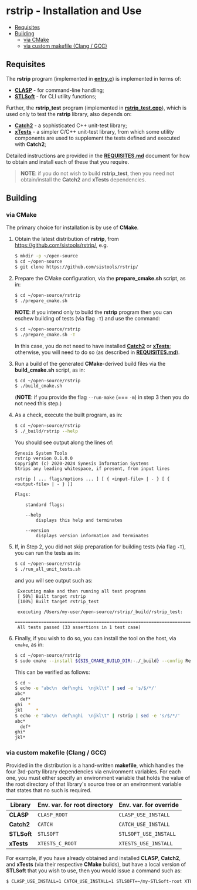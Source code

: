 # rstrip - Installation and Use <!-- omit in toc -->


- [Requisites](#requisites)
- [Building](#building)
  - [via CMake](#via-cmake)
  - [via custom makefile (Clang / GCC)](#via-custom-makefile-clang--gcc)


## Requisites

The **rstrip** program (implemented in [**entry.c**](./entry.c)) is implemented in terms of:

* [**CLASP**](https://github.com/synesissoftware/CLASP) - for command-line handling;
* [**STLSoft**](https://github.com/synesissoftware/STLSoft-1.10) - for CLI utility functions;

Further, the **rstrip_test** program (implemented in [**rstrip_test.cpp**](./rstrip_test.cpp)), which is used only to test the **rstrip** library, also depends on:

* [**Catch2**](https://github.com/catchorg/Catch2) - a sophisticated C++ unit-test library;
* [**xTests**](https://github.com/synesissoftware/xTests) - a simpler C/C++ unit-test library, from which some utility components are used to supplement the tests defined and executed with **Catch2**;

Detailed instructions are provided in the [**REQUISITES.md**](./REQUISITES.md) document for how to obtain and install each of these that you require.

> **NOTE**: if you do not wish to build **rstrip_test**, then you need not obtain/install the **Catch2** and **xTests** dependencies.


## Building

### via CMake

The primary choice for installation is by use of **CMake**.

1. Obtain the latest distribution of **rstrip**, from
   https://github.com/sistools/rstrip/, e.g.

    ```bash
    $ mkdir -p ~/open-source
    $ cd ~/open-source
    $ git clone https://github.com/sistools/rstrip/
    ```

2. Prepare the CMake configuration, via the **prepare_cmake.sh** script, as
   in:

    ```bash
    $ cd ~/open-source/rstrip
    $ ./prepare_cmake.sh
    ```

   **NOTE**: if you intend only to build the **rstrip** program then you can eschew building of tests (via flag `-T`) and use the command:

    ```bash
    $ cd ~/open-source/rstrip
    $ ./prepare_cmake.sh -T
    ```

   In this case, you do not need to have installed [**Catch2**](https://github.com/catchorg/Catch2) or [**xTests**](https://github.com/synesissoftware/xTests); otherwise, you will need to do so (as described in [**REQUISITES.md**](./REQUISITES.md)).

3. Run a build of the generated **CMake**-derived build files via the
   **build_cmake.sh** script, as in:

    ```bash
    $ cd ~/open-source/rstrip
    $ ./build_cmake.sh
    ```

   (**NOTE**: if you provide the flag `--run-make` (=== `-m`) in step 3 then you do
   not need this step.)

4. As a check, execute the built program, as in:

    ```bash
    $ cd ~/open-source/rstrip
    $ ./_build/rstrip --help
    ```

   You should see output along the lines of:

    ```plaintext
    Synesis System Tools
    rstrip version 0.1.0.0
    Copyright (c) 2020-2024 Synesis Information Systems
    Strips any leading whitespace, if present, from input lines

    rstrip [ ... flags/options ... ] [ { <input-file> | - } [ { <output-file> | - } ]]

    Flags:

        standard flags:

        --help
            displays this help and terminates

        --version
            displays version information and terminates
    ```

5. If, in Step 2, you did not skip preparation for building tests (via flag `-T`), you can run the tests as in:

    ```bash
    $ cd ~/open-source/rstrip
    $ ./run_all_unit_tests.sh
    ```

   and you will see output such as:

   ```plaintext
    Executing make and then running all test programs
    [ 50%] Built target rstrip
    [100%] Built target rstrip_test

    executing /Users/my-user/open-source/rstrip/_build/rstrip_test:
    ===============================================================================
    All tests passed (33 assertions in 1 test case)
   ```

6. Finally, if you wish to do so, you can install the tool on the host, via `cmake`, as in:

    ```bash
    $ cd ~/open-source/rstrip
    $ sudo cmake --install ${SIS_CMAKE_BUILD_DIR:-./_build} --config Release
    ```

   This can be verified as follows:

    ```bash
    $ cd ~
    $ echo -e "abc\n  def\nghi  \njkl\t" | sed -e 's/$/*/'
    abc*
      def*
    ghi  *
    jkl     *
    $ echo -e "abc\n  def\nghi  \njkl\t" | rstrip | sed -e 's/$/*/'
    abc*
      def*
    ghi*
    jkl*
    ```


### via custom makefile (Clang / GCC)

Provided in the distribution is a hand-written **makefile**, which handles the four 3rd-party library dependencies via environment variables. For each one, you must either specify an environment variable that holds the value of the root directory of that library's source tree or an environment variable that states that no such is required.

| Library     | Env. var. for root directory    | Env. var. for override    |
| ----------- | ------------------------------- | ------------------------- |
| **CLASP**   | `CLASP_ROOT`                    | `CLASP_USE_INSTALL`       |
| **Catch2**  | `CATCH`                         | `CATCH_USE_INSTALL`       |
| **STLSoft** | `STLSOFT`                       | `STLSOFT_USE_INSTALL`     |
| **xTests**  | `XTESTS_C_ROOT`                 | `XTESTS_USE_INSTALL`      |

For example, if you have already obtained and installed **CLASP**, **Catch2**, and **xTests** (via their respective **CMake** builds), but have a local version of **STLSoft** that you wish to use, then you would issue a command such as:

```bash
$ CLASP_USE_INSTALL=1 CATCH_USE_INSTALL=1 STLSOFT=~/my-STLSoft-root XTESTS_USE_INSTALL=1 make test
```


<!-- ########################### end of file ########################### -->

